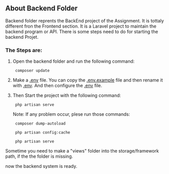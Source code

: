 ## About Backend Folder

Backend folder reprents the BackEnd project of the Assignment. It is tottaly different fron the Frontend section. It is a Laravel project to maintain the backend program or API. There is some steps need to do for starting the backend Projet.

### The Steps are:

1. Open the backend folder and run the following command:

        composer update

2. Make a [.env](https://laravel.com/docs) file. You can copy the [.env.example](https://laravel.com/docs) file and then rename it with [.env](https://laravel.com/docs). And then configure the [.env](https://laravel.com/docs) file.

3. Then Start the project with the following command:

        php artisan serve

    Note: If any problem occur, plese run those commands:

        composer dump-autoload

        php artisan config:cache

        php artisan serve

Sometime you need to make a "views" folder into the storage/framework path, if the the folder is missing.

now the backend system is ready.

